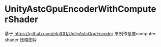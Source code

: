 # UnityAstcGpuEncoderWithComputerShader
基于 https://github.com/etnlGD/UnityAstcGpuEncoder 来制作是要computer shader 压缩图片
